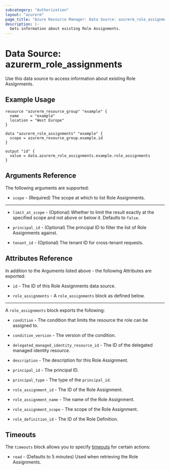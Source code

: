 ```yaml
---
subcategory: "Authorization"
layout: "azurerm"
page_title: "Azure Resource Manager: Data Source: azurerm_role_assignments"
description: |-
  Gets information about existing Role Assignments.
---
```


# Data Source: azurerm_role_assignments

Use this data source to access information about existing Role Assignments.

## Example Usage

```hcl
resource "azurerm_resource_group" "example" {
  name     = "example"
  location = "West Europe"
}

data "azurerm_role_assignments" "example" {
  scope = azurerm_resource_group.example.id
}

output "id" {
  value = data.azurerm_role_assignments.example.role_assignments
}
```

## Arguments Reference

The following arguments are supported:

* `scope` - (Required) The scope at which to list Role Assignments.

---

* `limit_at_scope` - (Optional) Whether to limit the result exactly at the specified scope and not above or below it. Defaults to `false`.

* `principal_id` - (Optional) The principal ID to filter the list of Role Assignments against.

* `tenant_id` - (Optional) The tenant ID for cross-tenant requests.

## Attributes Reference

In addition to the Arguments listed above - the following Attributes are exported: 

* `id` - The ID of this Role Assignments data source.

* `role_assignments` - A `role_assignments` block as defined below.

---

A `role_assignments` block exports the following:

* `condition` - The condition that limits the resource the role can be assigned to.

* `condition_version` - The version of the condition.

* `delegated_managed_identity_resource_id` - The ID of the delegated managed identity resource.

* `description` - The description for this Role Assignment.

* `principal_id` - The principal ID.

* `principal_type` - The type of the `principal_id`.

* `role_assignment_id` - The ID of the Role Assignment.

* `role_assignment_name` - The name of the Role Assignment.

* `role_assignment_scope` - The scope of the Role Assignment.

* `role_definition_id` - The ID of the Role Definition.

## Timeouts

The `timeouts` block allows you to specify [timeouts](https://www.terraform.io/language/resources/syntax#operation-timeouts) for certain actions:

* `read` - (Defaults to 5 minutes) Used when retrieving the Role Assignments.

